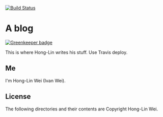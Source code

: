 [![Build Status](https://travis-ci.org/IvanWei/blog.svg?branch=master)](https://travis-ci.org/IvanWei/blog)

# A blog

[![Greenkeeper badge](https://badges.greenkeeper.io/IvanWei/blog.svg)](https://greenkeeper.io/)

This is where Hong-Lin writes his stuff. Use Travis deploy.

## Me

I'm Hong-Lin Wei (Ivan Wei).

## License

The following directories and their contents are Copyright Hong-Lin Wei.

